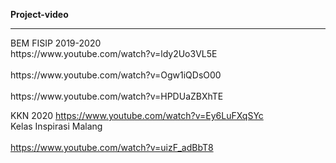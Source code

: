 <b> Project-video </b>
<hr> </hr>
BEM FISIP 2019-2020
<br> https://www.youtube.com/watch?v=ldy2Uo3VL5E </br>
<br> https://www.youtube.com/watch?v=Ogw1iQDsO00 </br>
<br> https://www.youtube.com/watch?v=HPDUaZBXhTE </br>

KKN 2020
https://www.youtube.com/watch?v=Ey6LuFXqSYc
<br> Kelas Inspirasi Malang </br>
<br> https://www.youtube.com/watch?v=uizF_adBbT8 </br>
